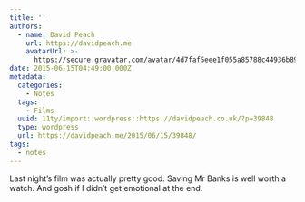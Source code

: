 ```yaml
---
title: ''
authors:
  - name: David Peach
    url: https://davidpeach.me
    avatarUrl: >-
      https://secure.gravatar.com/avatar/4d7faf5eee1f055a85788c44936b8995eaab6dfb004e7854ec747ccb272e91ee?s=96&d=mm&r=g
date: 2015-06-15T04:49:00.000Z
metadata:
  categories:
    - Notes
  tags:
    - Films
  uuid: 11ty/import::wordpress::https://davidpeach.co.uk/?p=39848
  type: wordpress
  url: https://davidpeach.me/2015/06/15/39848/
tags:
  - notes
---
```

Last night’s film was actually pretty good. Saving Mr Banks is well worth a watch. And gosh if I didn’t get emotional at the end.